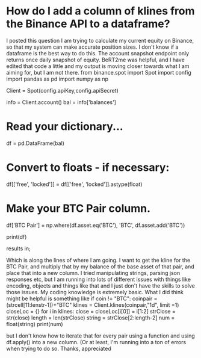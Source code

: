 
# How do I add a column of klines from the Binance API to a dataframe?

I posted this question
I am trying to calculate my current equity on Binance, so that my system can make accurate position sizes. I don't know if a dataframe is the best way to do this. The account snapshot endpoint only returns once daily snapshot of equity.
BeRT2me was helpful, and I have edited that code a little and my output is moving closer towards what I am aiming for, but I am not there.
from binance.spot import Spot
import config
import pandas as pd
import numpy as np

Client = Spot(config.apiKey,config.apiSecret)

info = Client.account()
bal = info['balances']

# Read your dictionary...
df = pd.DataFrame(bal)

# Convert to floats - if necessary:
df[['free', 'locked']] = df[['free', 'locked']].astype(float)

# Make your BTC Pair column.
df['BTC Pair'] = np.where(df.asset.eq('BTC'), 'BTC', df.asset.add('BTC'))



print(df)

results in;

Which is along the lines of where I am going.
I want to get the kline for the BTC Pair, and multiply that by my balance of the base asset of that pair, and place that into a new column.
I tried manipulating strings, parsing json responses etc, but I am running into lots of different issues with things like encoding, objects and things like that and I just don't have the skills to solve those issues. My coding knowledge is extremely basic.
What I did think might be helpful is something like
if coin != "BTC":
    coinpair = (strcell[11:lenstr-1])+"BTC"
    klines = Client.klines(coinpair,"1d", limit =1)
    closeLoc = {}
    for i in klines:
       close = closeLoc[i[0]] = i[1:2]
       strClose = str(close)
       length = len(strClose)
       string = strClose[2:length-2]
       num = float(string)
       print(num)

but I don't know how to iterate that for every pair using a function and using df.apply() into a new column. (Or at least, I'm running into a ton of errors when trying to do so.
Thanks, appreciated

        
